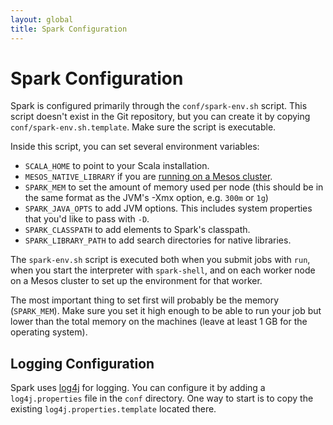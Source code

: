 ```yaml
---
layout: global
title: Spark Configuration
---
```

# Spark Configuration

Spark is configured primarily through the `conf/spark-env.sh` script. This script doesn't exist in the Git repository, but you can create it by copying `conf/spark-env.sh.template`. Make sure the script is executable.

Inside this script, you can set several environment variables:

* `SCALA_HOME` to point to your Scala installation.
* `MESOS_NATIVE_LIBRARY` if you are [running on a Mesos cluster]({{HOME_PATH}}running-on-mesos.html).
* `SPARK_MEM` to set the amount of memory used per node (this should be in the same format as the JVM's -Xmx option, e.g. `300m` or `1g`)
* `SPARK_JAVA_OPTS` to add JVM options. This includes system properties that you'd like to pass with `-D`.
* `SPARK_CLASSPATH` to add elements to Spark's classpath.
* `SPARK_LIBRARY_PATH` to add search directories for native libraries.

The `spark-env.sh` script is executed both when you submit jobs with `run`, when you start the interpreter with `spark-shell`, and on each worker node on a Mesos cluster to set up the environment for that worker.

The most important thing to set first will probably be the memory (`SPARK_MEM`). Make sure you set it high enough to be able to run your job but lower than the total memory on the machines (leave at least 1 GB for the operating system).

## Logging Configuration

Spark uses [log4j](http://logging.apache.org/log4j/) for logging. You can configure it by adding a `log4j.properties` file in the `conf` directory. One way to start is to copy the existing `log4j.properties.template` located there.
